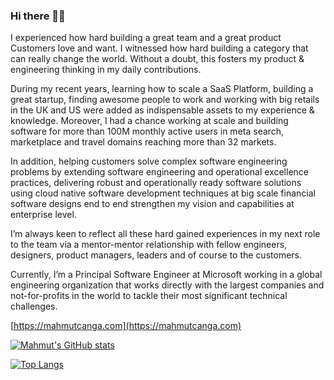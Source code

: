 ### Hi there 👋🏼

I experienced how hard building a great team and a great product Customers love and want. I witnessed how hard building a category that can really change the world. Without a doubt, this fosters my product & engineering thinking in my daily contributions.

During my recent years, learning how to scale a SaaS Platform, building a great startup, finding awesome people to work and working with big retails in the UK and US were added as indispensable assets to my experience & knowledge. Moreover, I had a chance working at scale and building software for more than 100M monthly active users in meta search, marketplace and travel domains reaching more than 32 markets.

In addition, helping customers solve complex software engineering problems by extending software engineering and operational excellence practices, delivering robust and operationally ready software solutions using cloud native software development techniques at big scale financial software designs end to end strengthen my vision and capabilities at enterprise level.

I’m always keen to reflect all these hard gained experiences in my next role to the team via a mentor-mentor relationship with fellow engineers, designers, product managers, leaders and of course to the customers.

Currently, I’m a Principal Software Engineer at Microsoft working in a global engineering organization that works directly with the largest companies and not-for-profits in the world to tackle their most significant technical challenges.

[https://mahmutcanga.com](https://mahmutcanga.com)

[![Mahmut's GitHub stats](https://github-readme-stats.vercel.app/api?username=macromania&include_all_commits=true&count_private=true&show_icons=true&hide=stars,issues,contribs)](https://github.com/anuraghazra/github-readme-stats)

[![Top Langs](https://github-readme-stats.vercel.app/api/top-langs/?username=macromania&layout=compact)](https://mahmutcanga.com)


<!--
**macromania/macromania** is a ✨ _special_ ✨ repository because its `README.md` (this file) appears on your GitHub profile.

Here are some ideas to get you started:

- 🔭 I’m currently working on ...
- 🌱 I’m currently learning ...
- 👯 I’m looking to collaborate on ...
- 🤔 I’m looking for help with ...
- 💬 Ask me about ...
- 📫 How to reach me: ...
- 😄 Pronouns: ...
- ⚡ Fun fact: ...
-->
